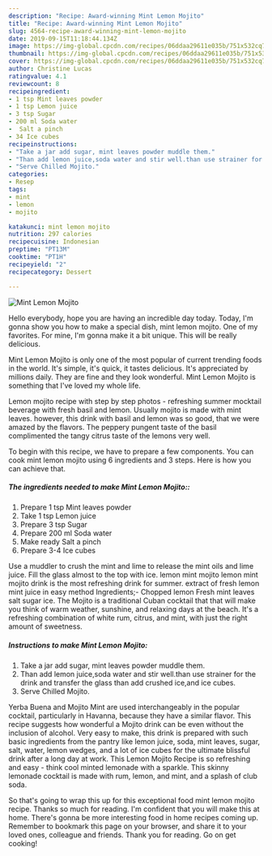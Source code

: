 ```yaml
---
description: "Recipe: Award-winning Mint Lemon Mojito"
title: "Recipe: Award-winning Mint Lemon Mojito"
slug: 4564-recipe-award-winning-mint-lemon-mojito
date: 2019-09-15T11:18:44.134Z
image: https://img-global.cpcdn.com/recipes/06ddaa29611e035b/751x532cq70/mint-lemon-mojito-recipe-main-photo.jpg
thumbnail: https://img-global.cpcdn.com/recipes/06ddaa29611e035b/751x532cq70/mint-lemon-mojito-recipe-main-photo.jpg
cover: https://img-global.cpcdn.com/recipes/06ddaa29611e035b/751x532cq70/mint-lemon-mojito-recipe-main-photo.jpg
author: Christine Lucas
ratingvalue: 4.1
reviewcount: 8
recipeingredient:
- 1 tsp Mint leaves powder
- 1 tsp Lemon juice
- 3 tsp Sugar
- 200 ml Soda water
-  Salt a pinch
- 34 Ice cubes
recipeinstructions:
- "Take a jar add sugar, mint leaves powder muddle them."
- "Than add lemon juice,soda water and stir well.than use strainer for the drink and transfer the glass than add crushed ice,and ice cubes."
- "Serve Chilled Mojito."
categories:
- Resep
tags:
- mint
- lemon
- mojito

katakunci: mint lemon mojito
nutrition: 297 calories
recipecuisine: Indonesian
preptime: "PT13M"
cooktime: "PT1H"
recipeyield: "2"
recipecategory: Dessert

---
```



![Mint Lemon Mojito](https://img-global.cpcdn.com/recipes/06ddaa29611e035b/751x532cq70/mint-lemon-mojito-recipe-main-photo.jpg)

Hello everybody, hope you are having an incredible day today. Today, I'm gonna show you how to make a special dish, mint lemon mojito. One of my favorites. For mine, I'm gonna make it a bit unique. This will be really delicious.

Mint Lemon Mojito is only one of the most popular of current trending foods in the world. It's simple, it's quick, it tastes delicious. It's appreciated by millions daily. They are fine and they look wonderful. Mint Lemon Mojito is something that I've loved my whole life.

Lemon mojito recipe with step by step photos - refreshing summer mocktail beverage with fresh basil and lemon. Usually mojito is made with mint leaves. however, this drink with basil and lemon was so good, that we were amazed by the flavors. The peppery pungent taste of the basil complimented the tangy citrus taste of the lemons very well.


To begin with this recipe, we have to prepare a few components. You can cook mint lemon mojito using 6 ingredients and 3 steps. Here is how you can achieve that.

##### The ingredients needed to make Mint Lemon Mojito::

1. Prepare 1 tsp Mint leaves powder
1. Take 1 tsp Lemon juice
1. Prepare 3 tsp Sugar
1. Prepare 200 ml Soda water
1. Make ready  Salt a pinch
1. Prepare 3-4 Ice cubes


Use a muddler to crush the mint and lime to release the mint oils and lime juice. Fill the glass almost to the top with ice. lemon mint mojito lemon mint mojito drink is the most refreshing drink for summer. extract of fresh lemon mint juice in easy method Ingredients;- Chopped lemon Fresh mint leaves salt sugar ice. The Mojito is a traditional Cuban cocktail that that will make you think of warm weather, sunshine, and relaxing days at the beach. It&#39;s a refreshing combination of white rum, citrus, and mint, with just the right amount of sweetness. 

##### Instructions to make Mint Lemon Mojito:

1. Take a jar add sugar, mint leaves powder muddle them.
1. Than add lemon juice,soda water and stir well.than use strainer for the drink and transfer the glass than add crushed ice,and ice cubes.
1. Serve Chilled Mojito.


Yerba Buena and Mojito Mint are used interchangeably in the popular cocktail, particularly in Havanna, because they have a similar flavor. This recipe suggests how wonderful a Mojito drink can be even without the inclusion of alcohol. Very easy to make, this drink is prepared with such basic ingredients from the pantry like lemon juice, soda, mint leaves, sugar, salt, water, lemon wedges, and a lot of ice cubes for the ultimate blissful drink after a long day at work. This Lemon Mojito Recipe is so refreshing and easy - think cool minted lemonade with a sparkle. This skinny lemonade cocktail is made with rum, lemon, and mint, and a splash of club soda. 

So that's going to wrap this up for this exceptional food mint lemon mojito recipe. Thanks so much for reading. I'm confident that you will make this at home. There's gonna be more interesting food in home recipes coming up. Remember to bookmark this page on your browser, and share it to your loved ones, colleague and friends. Thank you for reading. Go on get cooking!

